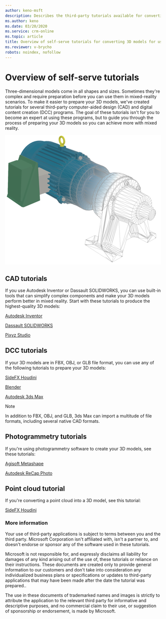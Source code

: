 ```yaml
---
author: keno-msft
description: Describes the third-party tutorials available for converting 3D models for use with Dynamics 365 mixed reality apps
ms.author: keno
ms.date: 03/20/2020
ms.service: crm-online
ms.topic: article
title: Overview of self-serve tutorials for converting 3D models for use with Dynamics 365 mixed-reality apps
ms.reviewer: v-brycho
robots: noindex, nofollow
---
```


# Overview of self-serve tutorials

Three-dimensional models come in all shapes and sizes. Sometimes they're complex and require preparation before you can use them in mixed-reality scenarios. To make it easier to prepare your 3D models, we've created tutorials for several third-party computer-aided design (CAD) and digital content creation (DCC) programs. The goal of these tutorials isn't for you to become an expert at using these programs, but to guide you through the process of preparing your 3D models so you can achieve more with mixed reality.

![Example of a 3D model](media/overview-cad2poly.PNG "Example of a 3D model") 

## CAD tutorials

If you use Autodesk Inventor or Dassault SOLIDWORKS, you can use built-in tools that can simplify complex components and make your 3D models perform better in mixed reality. Start with these tutorials to produce the highest-quality 3D models:

[Autodesk Inventor](inventor.md)

[Dassault SOLIDWORKS](solidworks.md) 

[Pixyz Studio](pixyz-studio.md)

## DCC tutorials

If your 3D models are in FBX, OBJ, or GLB file format, you can use any of the following tutorials to prepare your 3D models:

[SideFX Houdini](houdini.md)

[Blender](blender.md) 

[Autodesk 3ds Max](3ds-max.md)  

> [!NOTE]
> In addition to FBX, OBJ, and GLB, 3ds Max can import a multitude of file formats, including several native CAD formats.

## Photogrammetry tutorials

If you're using photogrammetry software to create your 3D models, see these tutorials:

[Agisoft Metashape](agisoft-metashape.md)

[Autodesk ReCap Photo](autodesk-recap-photo.md)

## Point cloud tutorial

If you're converting a point cloud into a 3D model, see this tutorial:

[SideFX Houdini](houdini-point-cloud.md)

### More information  

Your use of third-party applications is subject to terms between you and the third party. Microsoft Corporation isn't affiliated with, isn't a partner to, and doesn't endorse or sponsor any of the software used in these tutorials.

Microsoft is not responsible for, and expressly disclaims all liability for damages of any kind arising out of the use of, these tutorials or reliance on their instructions. These documents are created only to provide general information to our customers and don't take into consideration any individualized business plans or specifications or updates to third-party applications that may have been made after the date the tutorial was prepared..

The use in these documents of trademarked names and images is strictly to attribute the application to the relevant third party for informative and descriptive purposes, and no commercial claim to their use, or suggestion of sponsorship or endorsement, is made by Microsoft.

